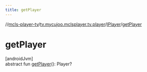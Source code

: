 ```yaml
---
title: getPlayer
---
```

//[mcls-player-tv](../../../index.html)/[tv.mycujoo.mclsplayer.tv.player](../index.html)/[IPlayer](index.html)/[getPlayer](get-player.html)



# getPlayer



[androidJvm]\
abstract fun [getPlayer](get-player.html)(): Player?




